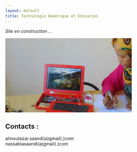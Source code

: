 ```yaml
---
layout: default
title: Technologie Numérique et Education
---
```


_Site en construction ..._

<div style="text-align:left"><img src="local/images/0.jpg" width="400"></div>

## Contacts :

almoutazar.saandi(a)gmail(.)com <br>
nassabiasaandi(a)gmail(.)com
